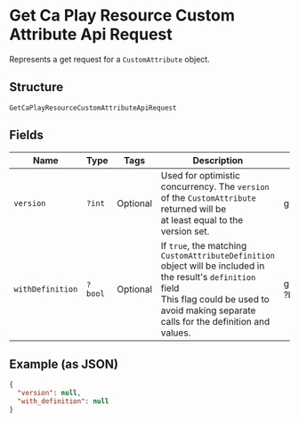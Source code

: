 
# Get Ca Play Resource Custom Attribute Api Request

Represents a get request for a `CustomAttribute` object.

## Structure

`GetCaPlayResourceCustomAttributeApiRequest`

## Fields

| Name | Type | Tags | Description | Getter | Setter |
|  --- | --- | --- | --- | --- | --- |
| `version` | `?int` | Optional | Used for optimistic concurrency. The `version` of the `CustomAttribute` returned will be<br>at least equal to the version set. | getVersion(): ?int | setVersion(?int version): void |
| `withDefinition` | `?bool` | Optional | If `true`, the matching `CustomAttributeDefinition` object will be included in the result's `definition` field<br>This flag could be used to avoid making separate calls for the definition and values. | getWithDefinition(): ?bool | setWithDefinition(?bool withDefinition): void |

## Example (as JSON)

```json
{
  "version": null,
  "with_definition": null
}
```


